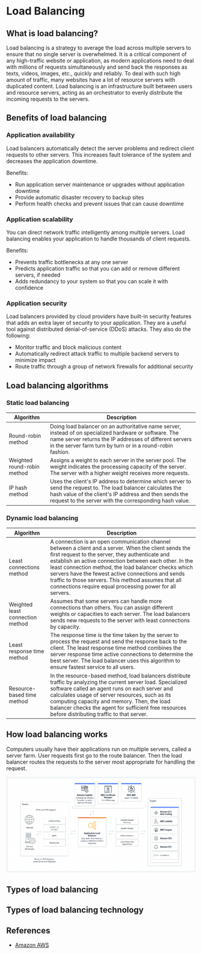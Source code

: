 # Load Balancing

## What is load balancing?

Load balancing is a strategy to average the load across multiple servers to ensure that no single server is overwhelmed. It is a critical component of any high-traffic website or application, as modern applications need to deal with millions of requests simultaneously and send back the responses as texts, videos, images, etc., quickly and reliably. To deal with such high amount of traffic, many websites have a lot of resource servers with duplicated content. Load balancing is an infrastructure built between users and resource servers, acting as an orchestrator to evenly distribute the incoming requests to the servers.

## Benefits of load balancing

### Application availability

Load balancers automatically detect the server problems and redirect client requests to other servers. This increases fault tolerance of the system and decreases the application downtime.

Benefits:

* Run application server maintenance or upgrades without application downtime
* Provide automatic disaster recovery to backup sites
* Perform health checks and prevent issues that can cause downtime

### Application scalability

You can direct network traffic intelligently among multiple servers. Load balancing enables your application to handle thousands of client requests.

Benefits:

* Prevents traffic bottlenecks at any one server
* Predicts application traffic so that you can add or remove different servers, if needed
* Adds redundancy to your system so that you can scale it with confidence

### Application security

Load balancers provided by cloud providers have built-in security features that adds an extra layer of security to your application. They are a useful tool against distributed denial-of-service (DDoS) attacks. They also do the following:

* Monitor traffic and block malicious content
* Automatically redirect attack traffic to multiple backend servers to minimize impact
* Route traffic through a group of network firewalls for additional security

## Load balancing algorithms

### Static load balancing

| Algorithm | Description |
| --- | --- |
| Round-robin method | Doing load balancer on an authoritative name server, instead of on specialized hardware or software. The name server returns the IP addresses of different servers in the server farm turn by turn or in a round-robin fashion. |
| Weighted round-robin method | Assigns a weight to each server in the server pool. The weight indicates the processing capacity of the server. The server with a higher weight receives more requests. |
| IP hash method | Uses the client's IP address to determine which server to send the request to. The load balancer calculates the hash value of the client's IP address and then sends the request to the server with the corresponding hash value. |

### Dynamic load balancing

| Algorithm | Description |
| --- | --- |
| Least connections method | A connection is an open communication channel between a client and a server. When the client sends the first request to the server, they authenticate and establish an active connection between each other. In the least connection method, the load balancer checks which servers have the fewest active connections and sends traffic to those servers. This method assumes that all connections require equal processing power for all servers. |
| Weighted least connection method | Assumes that some servers can handle more connections than others. You can assign different weights or capacities to each server. The load balancers sends new requests to the server with least connections by capacity. |
| Least response time method | The response time is the time taken by the server to process the request and send the response back to the client. The least response time method combines the server response time active connections to determine the best server. The load balancer uses this algorithm to ensure fastest service to all users. |
| Resource-based time method | In the resource-based method, load balancers distribute traffic by analyzing the current server load. Specialized software called an agent runs on each server and calculates usage of server resources, such as its computing capacity and memory. Then, the load balancer checks the agent for sufficient free resources before distributing traffic to that server. |

## How load balancing works

Computers usually have their applications run on multiple servers, called a server farm. User requests first go to the route balancer. Then the load balancer routes the requests to the server most appropriate for handling the request.

![Load balancing AWS](../../../../images/load-balancing/load%20balancing%20AWS.png)

## Types of load balancing

## Types of load balancing technology

## References

* [Amazon AWS](https://aws.amazon.com/what-is/load-balancing/)